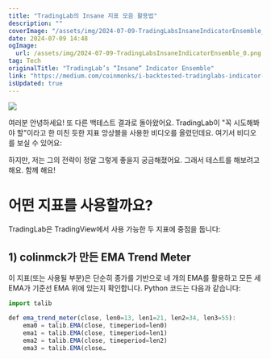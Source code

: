 ```yaml
---
title: "TradingLab의 Insane 지표 모음 활용법"
description: ""
coverImage: "/assets/img/2024-07-09-TradingLabsInsaneIndicatorEnsemble_0.png"
date: 2024-07-09 14:48
ogImage:
  url: /assets/img/2024-07-09-TradingLabsInsaneIndicatorEnsemble_0.png
tag: Tech
originalTitle: "TradingLab’s “Insane“ Indicator Ensemble"
link: "https://medium.com/coinmonks/i-backtested-tradinglabs-indicator-that-you-ll-ever-need-f66d0b312e0b"
isUpdated: true
---
```


<img src="/assets/img/2024-07-09-TradingLabsInsaneIndicatorEnsemble_0.png" />

여러분 안녕하세요! 또 다른 백테스트 결과로 돌아왔어요. TradingLab이 "꼭 시도해봐야 할"이라고 한 미친 듯한 지표 앙상블을 사용한 비디오를 올렸던데요. 여기서 비디오를 보실 수 있어요:

하지만, 저는 그의 전략이 정말 그렇게 좋을지 궁금해졌어요. 그래서 테스트를 해보려고 해요. 함께 해요!

# 어떤 지표를 사용할까요?

<!-- seedividend - 사각형 -->

<ins class="adsbygoogle"
     style="display:block"
     data-ad-client="ca-pub-4877378276818686"
     data-ad-slot="1898504329"
     data-ad-format="auto"
     data-full-width-responsive="true"></ins>

<script>
     (adsbygoogle = window.adsbygoogle || []).push({});
</script>

TradingLab은 TradingView에서 사용 가능한 두 지표에 중점을 둡니다:

## 1) colinmck가 만든 EMA Trend Meter

이 지표(또는 사용될 부분)은 단순히 종가를 기반으로 네 개의 EMA를 활용하고 모든 세 EMA가 기준선 EMA 위에 있는지 확인합니다. Python 코드는 다음과 같습니다:

```js
import talib

def ema_trend_meter(close, len0=13, len1=21, len2=34, len3=55):
    ema0 = talib.EMA(close, timeperiod=len0)
    ema1 = talib.EMA(close, timeperiod=len1)
    ema2 = talib.EMA(close, timeperiod=len2)
    ema3 = talib.EMA(close…
```
